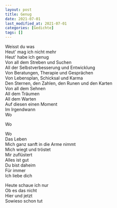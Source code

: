 ```yaml
---
layout: post
title: Genug
date: 2021-07-01
last_modified_at: 2021-07-01
categories: [Gedichte]
tags: []
---
```


Weisst du was  
Heut' mag ich nicht mehr  
Heut' habe ich genug  
Von all dem Streben und Suchen  
All der Selbstverbesserung und Entwicklung  
Von Beratungen, Therapie und Gesprächen  
Von Lebensplan, Schicksal und Karma  
Den Sternen, den Zahlen, den Runen und den Karten  
Von all dem Sehnen  
All dem Träumen  
All dem Warten  
Auf diesen einen Moment  
Im Irgendwann  
Wo  

Wo

Wo  
Das Leben  
Mich ganz sanft in die Arme nimmt  
Mich wiegt und tröstet  
Mir zuflüstert  
Alles ist gut  
Du bist daheim  
Für immer  
Ich liebe dich

Heute schaue ich nur  
Ob es das nicht  
Hier und jetzt  
Sowieso schon tut
